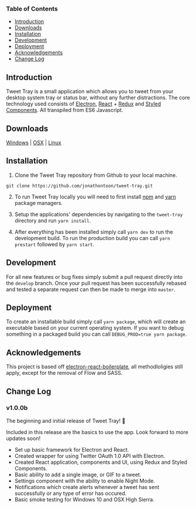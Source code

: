 ### Table of Contents

- [Introduction](#introduction)
- [Downloads](#downloads)
- [Installation](#installation)
- [Development](#development)
- [Deployment](#deployment)
- [Acknowledgements](#Acknowledgements)
- [Change Log](#change-log)

## Introduction

Tweet Tray is a small application which allows you to tweet from your desktop system tray or status bar, without any further distractions. The core technology used consists of [Electron](https://github.com/electron/electron), [React](https://github.com/facebook/react) + [Redux](https://github.com/reactjs/redux) and [Styled Components](https://github.com/styled-components/styled-components). All transpiled from ES6 Javascript.

## Downloads

[Windows](https://github.com/electron/electron) | [OSX](https://github.com/electron/electron) | [Linux](https://github.com/electron/electron)

## Installation

1. Clone the Tweet Tray repository from Github to your local machine.
```
git clone https://github.com/jonathontoon/tweet-tray.git
```

2. To run Tweet Tray locally you will need to first install [npm](https://www.npmjs.com/get-npm) and [yarn](https://yarnpkg.com/lang/en/docs/install/) package managers.

3. Setup the applications' dependencies by navigating to the `tweet-tray` directory and run `yarn install`.

4. After everything has been installed simply call `yarn dev` to run the development build. To run the production build you can call `yarn prestart` followed by `yarn start`.

## Development

For all new features or bug fixes simply submit a pull request directly into the `develop` branch. Once your pull request has been successfully rebased and tested a separate request can then be made to merge into `master`.

## Deployment

To create an installable build simply call `yarn package`, which will create an executable based on your current operating system. If you want to debug something in a packaged build you can call `DEBUG_PROD=true yarn package`.

## Acknowledgements

This project is based off [electron-react-boilerplate](https://github.com/chentsulin/electron-react-boilerplate), all methodloligies still apply, except for the removal of Flow and SASS.

## Change Log

### v1.0.0b
The beginning and initial release of Tweet Tray! 🎉

Included in this release are the basics to use the app. Look forward to more updates soon!
- Set up basic framework for Electron and React.
- Created wrapper for using Twitter OAuth 1.0 API with Electron.
- Created React application, components and UI, using Redux and Styled Components.
- Basic ability to add a single image, or GIF to a tweet.
- Settings component with the ability to enable Night Mode.
- Notifications which create alerts whenever a tweet has sent successfully or any type of error has occured.
- Basic smoke testing for Windows 10 and OSX High Sierra.
